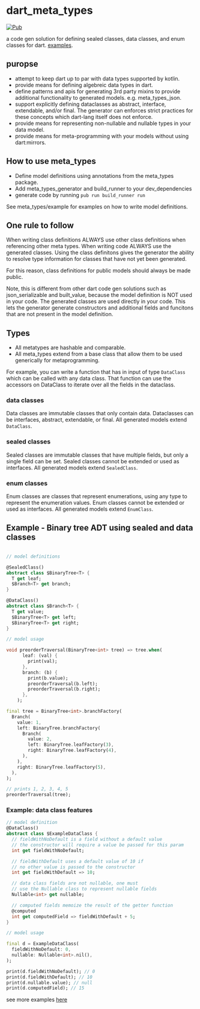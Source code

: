 # dart_meta_types

[![Pub](https://img.shields.io/pub/v/meta_types.svg)](https://pub.dartlang.org/packages/meta_types)

a code gen solution for defining sealed classes, data classes, and enum classes for dart.
[examples](meta_types/example/example.dart).

## puropse

* attempt to keep dart up to par with data types supported by kotlin.
* provide means for defining algebreic data types in dart.
* define patterns and apis for generating 3rd party mixins to provide additional functionality to generated models. e.g. meta_types_json.
* support explicitly defining dataclasses as abstract, interface, extendable, and/or final. The generator can enforces strict practices for these concepts which dart-lang itself does not enforce.
* provide means for representing non-nullable and nullable types in your data model.
* provide means for meta-programming with your models without using dart:mirrors.

## How to use meta_types

* Define model definitions using annotations from the meta_types package.
* Add meta_types_generator and build_runner to your dev_dependencies
* generate code by running `pub run build_runner run`

See meta_types/example for examples on how to write model definitions.

## One rule to follow

When writing class definitions ALWAYS use other class definitions when referencing other meta types. When writing code ALWAYS use the generated classes. Using the class definitons gives the generator the ability to resolve type information for classes that have not yet been generated.

For this reason, class definitions for public models should always be made public.

Note, this is different from other dart code gen solutions such as json_serializable and built_value, because the model definition is NOT used in your code. The generated classes are used directly in your code. This lets the generator generate constructors and additional fields and funcitons that are not present in the model definition.

## Types

* All metatypes are hashable and comparable.
* All meta_types extend from a base class that allow them to be used generically for metaprogramming.

For example, you can write a function that has in input of type `DataClass` which can be called with any data class. That function can use the accessors on DataClass to iterate over all the fields in the dataclass.

### data classes

Data classes are immutable classes that only contain data. Dataclasses can be interfaces, abstract, extendable, or final. All generated models extend `DataClass`.

### sealed classes

Sealed classes are immutable classes that have multiple fields, but only a single field can be set. Sealed classes cannot be extended or used as interfaces. All generated models extend `SealedClass`.

### enum classes

Enum classes are classes that represent enumerations, using any type to represent the enumeration values. Enum classes cannot be extended or used as interfaces. All generated models extend `EnumClass`.

## Example - Binary tree ADT using sealed and data classes

```dart

// model definitions

@SealedClass()
abstract class $BinaryTree<T> {
  T get leaf;
  $Branch<T> get branch;
}

@DataClass()
abstract class $Branch<T> {
  T get value;
  $BinaryTree<T> get left;
  $BinaryTree<T> get right;
}
```

```dart
// model usage

void preorderTraversal(BinaryTree<int> tree) => tree.when(
      leaf: (val) {
        print(val);
      },
      branch: (b) {
        print(b.value);
        preorderTraversal(b.left);
        preorderTraversal(b.right);
      },
    );

final tree = BinaryTree<int>.branchFactory(
  Branch(
    value: 1,
    left: BinaryTree.branchFactory(
      Branch(
        value: 2,
        left: BinaryTree.leafFactory(3),
        right: BinaryTree.leafFactory(4),
      ),
    ),
    right: BinaryTree.leafFactory(5),
  ),
);

// prints 1, 2, 3, 4, 5
preorderTraversal(tree);
```

### Example: data class features
```dart
// model definition
@DataClass()
abstract class $ExampleDataClass {
  // fieldWithNoDefault is a field without a default value
  // the constructor will require a value be passed for this param
  int get fieldWithNoDefault;

  // fieldWithDefault uses a default value of 10 if
  // no other value is passed to the constructor
  int get fieldWithDefault => 10;

  // data class fields are not nullable, one must
  // use the Nullable class to represent nullable fields
  Nullable<int> get nullable;

  // computed fields memoize the result of the getter function
  @computed
  int get computedField => fieldWithDefault + 5;
}
```

```dart
// model usage

final d = ExampleDataClass(
  fieldWithNoDefault: 0,
  nullable: Nullable<int>.nil(),
);

print(d.fieldWithNoDefault); // 0
print(d.fieldWithDefault); // 10
print(d.nullable.value); // null
print(d.computedField); // 15

```

see more examples [here](meta_types/example/example.dart)
